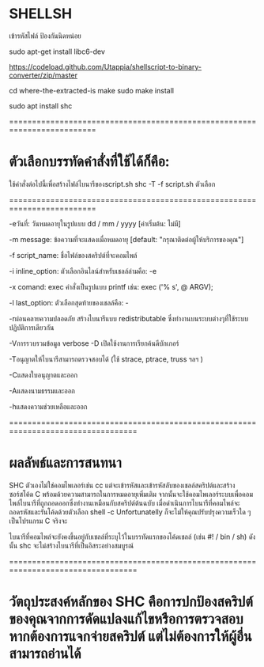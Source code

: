 # SHELLSH
เข้ารหัสไฟล์ ป้องกันนิดหน่อย


sudo apt-get install libc6-dev

https://codeload.github.com/Utappia/shellscript-to-binary-converter/zip/master


cd where-the-extracted-is
make 
sudo make install


sudo apt install shc






=========================================================================

# ตัวเลือกบรรทัดคำสั่งที่ใช้ได้ก็คือ:

ใช้คำสั่งต่อไปนี้เพื่อสร้างไฟล์ไบนารีของscript.sh
shc -T -f script.sh
ตัวเลือก

=========================================================================

 -eวันที่: วันหมดอายุในรูปแบบ dd / mm / yyyy [ค่าเริ่มต้น: ไม่มี]

 -m message: ข้อความที่จะแสดงเมื่อหมดอายุ [default: "กรุณาติดต่อผู้ให้บริการของคุณ"]

 -f script_name: ชื่อไฟล์ของสคริปต์ที่จะคอมไพล์

 -i inline_option: ตัวเลือกอินไลน์สำหรับเชลล์ล่ามคือ: -e

 -x comand: exec คำสั่งเป็นรูปแบบ printf เช่น: exec ('% s', @ ARGV);

 -l last_option: ตัวเลือกสุดท้ายของเชลล์คือ: -

 -rผ่อนคลายความปลอดภัย สร้างไบนารีแบบ redistributable ซึ่งทำงานบนระบบต่างๆที่ใช้ระบบปฏิบัติการเดียวกัน

 -Vการรวบรวมข้อมูล verbose -D เปิดใช้งานการเรียกค้นดีบักเกอร์

 -Tอนุญาตให้ไบนารีสามารถตรวจสอบได้ (ใช้ strace, ptrace, truss ฯลฯ )

 -Cแสดงใบอนุญาตและออก

 -Aแสดงนามธรรมและออก

 -hแสดงความช่วยเหลือและออก

==================================================================================

# ผลลัพธ์และการสนทนา
SHC ตัวเองไม่ใช่คอมไพเลอร์เช่น cc แต่จะเข้ารหัสและเข้ารหัสลับของเชลล์สคริปต์และสร้างซอร์สโค้ด C พร้อมด้วยความสามารถในการหมดอายุเพิ่มเติม จากนั้นจะใช้คอมไพเลอร์ระบบเพื่อคอมไพล์ไบนารีที่ถูกถอดออกซึ่งทำงานเหมือนกับสคริปต์ต้นฉบับ เมื่อดำเนินการไบนารีที่คอมไพล์จะถอดรหัสและรันโค้ดด้วยตัวเลือก shell -c Unfortunatelly ก็จะไม่ให้คุณปรับปรุงความเร็วใด ๆ เป็นโปรแกรม C จริงจะ

ไบนารีที่คอมไพล์จะยังคงขึ้นอยู่กับเชลล์ที่ระบุไว้ในบรรทัดแรกของโค้ดเชลล์ (เช่น #! / bin / sh) ดังนั้น shc จะไม่สร้างไบนารีที่เป็นอิสระอย่างสมบูรณ์

==================================================================================

# วัตถุประสงค์หลักของ SHC คือการปกป้องสคริปต์ของคุณจากการดัดแปลงแก้ไขหรือการตรวจสอบ หากต้องการแจกจ่ายสคริปต์ แต่ไม่ต้องการให้ผู้อื่นสามารถอ่านได้
